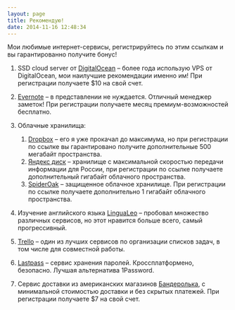 ```yaml
---
layout: page
title: Рекомендую!
date: 2014-11-16 12:48:34
---
```


Мои любимые интернет-сервисы, регистрируйтесь по этим ссылкам и вы гарантированно получите бонус!

1. SSD cloud server от [DigitalOcean](https://www.digitalocean.com/?refcode=c5cb9e6574a7) – более года использую VPS от DigitalOcean, мои наилучшие рекомендации именно им! При регистрации получаете $10 на свой счет.

2. [Evernote](https://www.evernote.com/referral/Registration.action?uid=34233425&sig=d8a52aa856007b9c048c675e2afd2aee) – в представлении не нуждается. Отличный менеджер заметок! При регистрации получаете месяц премиум-возможностей бесплатно.

3. Облачные хранилища:

	1. [Dropbox](https://db.tt/bBNEmRHO) – его я уже прокачал до максимума, но при регистрации по ссылке вы гарантировано получите дополнительные 500 мегабайт пространства.
	2. [Яндекс диск](https://disk.yandex.ru/invite/?hash=6I91SNML) – хранилище с максимальной скоростью передачи информации для России, при регистрации по ссылке получаете дополнительный гигабайт облачного пространства.
    3. [SpiderOak](https://spideroak.com/download/referral/8d734cd9722949c44b42214e0582b4d9) – защищенное облачное хранилище. При регистрации по ссылке получаете дополнительно 1 гигабайт облачного пространства.

4. Изучение английского языка [LinguaLeo](http://lingualeo.com/ru/r/965m0p) – пробовал множество различных сервисов, но этот нравится больше всего, самый прогрессивный.

5. [Trello](https://trello.com/denisevsyukov/recommend) – один из лучших сервисов по организации списков задач, в том числе для совместной работы.

6. [Lastpass](https://lastpass.com/f?3677316 ) – сервис хранения паролей. Кроссплатформено, безопасно. Лучшая альтернатива 1Password.

7. Сервис доставки из американских магазинов [Бандеролька](https://qwintry.com/ru/referral/2f72d1a8), с минимальной стоимостью доставки и без скрытых платежей. При регистрации получаете $7 на свой счет.
